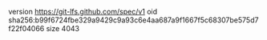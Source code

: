version https://git-lfs.github.com/spec/v1
oid sha256:b99f6724fbe329a9429c9a93c6e4aa687a9f1667f5c68307be575d7f22f04066
size 4043
